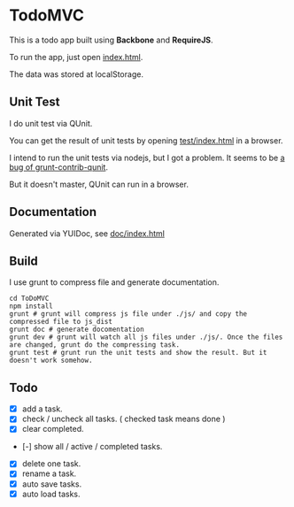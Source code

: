 # TodoMVC 

This is a todo app built using **Backbone** and **RequireJS**.

To run the app, just open [index.html](./index.html).

The data was stored at localStorage.

## Unit Test

I do unit test via QUnit.

You can get the result of unit tests by opening [test/index.html](./test/index.html) in a browser.

I intend to run the unit tests via nodejs, but I got a problem. It seems to be [a bug of grunt-contrib-qunit](http://babble.byvernacchia.com/2013/06/05/qunit-grunt-and-require-problems.html).

But it doesn't master, QUnit can run in a browser.

## Documentation

Generated via YUIDoc, see [doc/index.html](doc/index.html)

## Build

I use grunt to compress file and generate documentation.

	cd ToDoMVC
	npm install
	grunt # grunt will compress js file under ./js/ and copy the compressed file to js_dist
	grunt doc # generate docomentation
	grunt dev # grunt will watch all js files under ./js/. Once the files are changed, grunt do the compressing task.
	grunt test # grunt run the unit tests and show the result. But it doesn't work somehow.

## Todo

 - [x] add a task.
 - [x] check / uncheck all tasks. ( checked task means done )
 - [x] clear completed.
 - [-] show all / active / completed tasks.
 - [x] delete one task.
 - [x] rename a task.
 - [x] auto save tasks.
 - [x] auto load tasks.